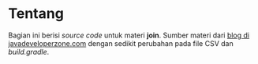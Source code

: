 # Tentang

Bagian ini berisi *source code* untuk materi **join**. Sumber materi dari [blog di javadeveloperzone.com](https://javadeveloperzone.com/hadoop/reduce-side-join-mapreduce-example-using-java/) dengan sedikit perubahan pada file CSV dan *build.gradle*.



